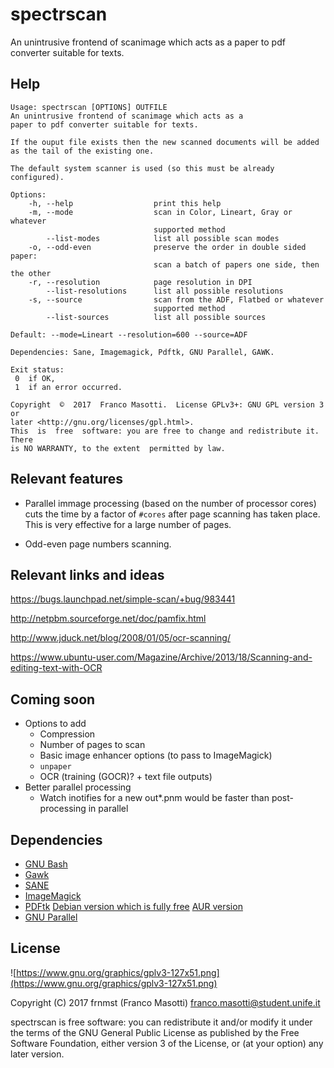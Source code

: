 # spectrscan

An unintrusive frontend of scanimage which acts as a
paper to pdf converter suitable for texts.

## Help

```
Usage: spectrscan [OPTIONS] OUTFILE
An unintrusive frontend of scanimage which acts as a
paper to pdf converter suitable for texts.

If the ouput file exists then the new scanned documents will be added
as the tail of the existing one.

The default system scanner is used (so this must be already configured).

Options:
    -h, --help                  print this help
    -m, --mode                  scan in Color, Lineart, Gray or whatever
                                supported method
        --list-modes            list all possible scan modes
    -o, --odd-even              preserve the order in double sided paper:
                                scan a batch of papers one side, then the other
    -r, --resolution            page resolution in DPI
        --list-resolutions      list all possible resolutions
    -s, --source                scan from the ADF, Flatbed or whatever
                                supported method
        --list-sources          list all possible sources

Default: --mode=Lineart --resolution=600 --source=ADF

Dependencies: Sane, Imagemagick, Pdftk, GNU Parallel, GAWK.

Exit status:
 0  if OK,
 1  if an error occurred.

Copyright  ©  2017  Franco Masotti.  License GPLv3+: GNU GPL version 3 or
later <http://gnu.org/licenses/gpl.html>.
This  is  free  software: you are free to change and redistribute it.  There
is NO WARRANTY, to the extent  permitted by law.
```

## Relevant features

- Parallel immage processing (based on the number of processor cores)
  cuts the time by a factor of `#cores` after page scanning has taken place.
  This is very effective for a large number of pages.

- Odd-even page numbers scanning.

## Relevant links and ideas

https://bugs.launchpad.net/simple-scan/+bug/983441

http://netpbm.sourceforge.net/doc/pamfix.html

http://www.jduck.net/blog/2008/01/05/ocr-scanning/

https://www.ubuntu-user.com/Magazine/Archive/2013/18/Scanning-and-editing-text-with-OCR

## Coming soon

- Options to add
  - Compression
  - Number of pages to scan
  - Basic image enhancer options (to pass to ImageMagick)
  - `unpaper`
  - OCR (training (GOCR)? + text file outputs)
- Better parallel processing
  - Watch inotifies for a new out*.pnm
    would be faster than post-processing in parallel

## Dependencies

- [GNU Bash](http://www.gnu.org/software/bash/bash.html)
- [Gawk](http://www.gnu.org/software/gawk/)
- [SANE](http://www.sane-project.org/)
- [ImageMagick](http://www.imagemagick.org/)
- [PDFtk](https://www.pdflabs.com/tools/pdftk-the-pdf-toolkit/) 
  [Debian version which is fully free](https://libreplanet.org/wiki/List_of_software_that_does_not_respect_the_Free_System_Distribution_Guidelines#pdftk)
  [AUR version](https://aur.archlinux.org/packages/pdftk-bin/)
- [GNU Parallel](http://www.gnu.org/software/parallel/)

## License

![https://www.gnu.org/graphics/gplv3-127x51.png](https://www.gnu.org/graphics/gplv3-127x51.png)

Copyright (C) 2017 frnmst (Franco Masotti) <franco.masotti@student.unife.it>

spectrscan is free software: you can redistribute it and/or modify it 
under the terms of the GNU General Public License as published by the Free 
Software Foundation, either version 3 of the License, or (at your option) any 
later version.
